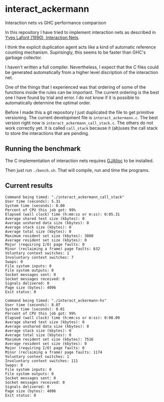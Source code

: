 # interact_ackermann

Interaction nets vs GHC performance comparison

In this repository I have tried to implement interaction nets as described in [Yves Lafont (1990), Interaction Nets](https://citeseerx.ist.psu.edu/viewdoc/summary?doi=10.1.1.112.2822).

I think the explicit duplication agent acts like a kind of automatic reference counting mechanism. Suprisingly, this seems to be faster than GHC's garbage collector.

I haven't written a full compiler. Nevertheless, I expect that the C files could be generated automatically from a higher level discription of the interaction net.

One of the things that I experienced was that ordering of some of the functions inside the rules can be important. The current ordering is the best one I have found by trial and error. I do not know if it is possible to automatically determine the optimal order.

Before I made this a git repository I just duplicated the file to get primitive versioning. The current development file is `interact_ackermann.c`. The best version right now is `interact_ackermann_call_stack.c`. The others do not work correctly yet. It is called `call_stack` because it (ab)uses the call stack to store the interactions that are pending.

## Running the benchmark

The C implementation of interaction nets requires [GJAlloc](https://github.com/arneg/GJAlloc) to be installed.

Then just run `./bench.sh`. That will compile, run and time the programs.

## Current results

```
Command being timed: "./interact_ackermann_call_stack"
User time (seconds): 5.31
System time (seconds): 0.00
Percent of CPU this job got: 99%
Elapsed (wall clock) time (h:mm:ss or m:ss): 0:05.31
Average shared text size (kbytes): 0
Average unshared data size (kbytes): 0
Average stack size (kbytes): 0
Average total size (kbytes): 0
Maximum resident set size (kbytes): 3800
Average resident set size (kbytes): 0
Major (requiring I/O) page faults: 0
Minor (reclaiming a frame) page faults: 632
Voluntary context switches: 1
Involuntary context switches: 7
Swaps: 0
File system inputs: 0
File system outputs: 0
Socket messages sent: 0
Socket messages received: 0
Signals delivered: 0
Page size (bytes): 4096
Exit status: 0
```

```
Command being timed: "./interact_ackermann-hs"
User time (seconds): 8.07
System time (seconds): 0.01
Percent of CPU this job got: 99%
Elapsed (wall clock) time (h:mm:ss or m:ss): 0:08.09
Average shared text size (kbytes): 0
Average unshared data size (kbytes): 0
Average stack size (kbytes): 0
Average total size (kbytes): 0
Maximum resident set size (kbytes): 7516
Average resident set size (kbytes): 0
Major (requiring I/O) page faults: 0
Minor (reclaiming a frame) page faults: 1174
Voluntary context switches: 1
Involuntary context switches: 111
Swaps: 0
File system inputs: 0
File system outputs: 0
Socket messages sent: 0
Socket messages received: 0
Signals delivered: 0
Page size (bytes): 4096
Exit status: 0
```
